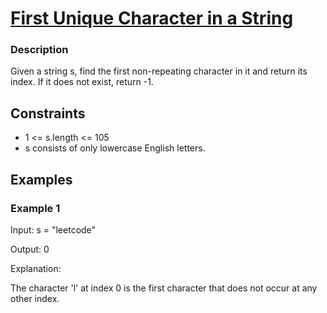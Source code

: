 # [First Unique Character in a String](https://leetcode.com/problems/first-unique-character-in-a-string/)

### Description

Given a string s, find the first non-repeating character in it and return its index. If it does not exist, return -1.


## Constraints

- 1 <= s.length <= 105
- s consists of only lowercase English letters.

  
## Examples

### Example 1
Input: s = "leetcode"

Output: 0

Explanation:

The character 'l' at index 0 is the first character that does not occur at any other index.
